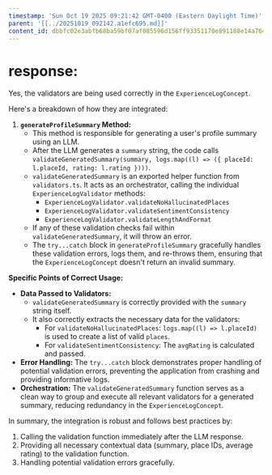 ```yaml
---
timestamp: 'Sun Oct 19 2025 09:21:42 GMT-0400 (Eastern Daylight Time)'
parent: '[[../20251019_092142.a1efc695.md]]'
content_id: dbbfc02e3abfb68ba59bf07af085596d156ff93351170e891188e14a7641269e
---
```


# response:

Yes, the validators are being used correctly in the `ExperienceLogConcept`.

Here's a breakdown of how they are integrated:

1. **`generateProfileSummary` Method:**
   * This method is responsible for generating a user's profile summary using an LLM.
   * After the LLM generates a `summary` string, the code calls `validateGeneratedSummary(summary, logs.map((l) => ({ placeId: l.placeId, rating: l.rating })))`.
   * `validateGeneratedSummary` is an exported helper function from `validators.ts`. It acts as an orchestrator, calling the individual `ExperienceLogValidator` methods:
     * `ExperienceLogValidator.validateNoHallucinatedPlaces`
     * `ExperienceLogValidator.validateSentimentConsistency`
     * `ExperienceLogValidator.validateLengthAndFormat`
   * If any of these validation checks fail within `validateGeneratedSummary`, it will throw an error.
   * The `try...catch` block in `generateProfileSummary` gracefully handles these validation errors, logs them, and re-throws them, ensuring that the `ExperienceLogConcept` doesn't return an invalid summary.

**Specific Points of Correct Usage:**

* **Data Passed to Validators:**
  * `validateGeneratedSummary` is correctly provided with the `summary` string itself.
  * It also correctly extracts the necessary data for the validators:
    * For `validateNoHallucinatedPlaces`: `logs.map((l) => l.placeId)` is used to create a list of valid `places`.
    * For `validateSentimentConsistency`: The `avgRating` is calculated and passed.
* **Error Handling:** The `try...catch` block demonstrates proper handling of potential validation errors, preventing the application from crashing and providing informative logs.
* **Orchestration:** The `validateGeneratedSummary` function serves as a clean way to group and execute all relevant validators for a generated summary, reducing redundancy in the `ExperienceLogConcept`.

In summary, the integration is robust and follows best practices by:

1. Calling the validation function immediately after the LLM response.
2. Providing all necessary contextual data (summary, place IDs, average rating) to the validation function.
3. Handling potential validation errors gracefully.
